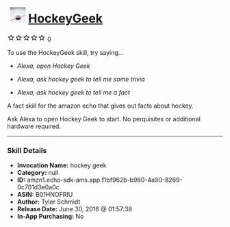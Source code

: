 # &nbsp;<img src="skill_icon" alt="HockeyGeek icon" width="36"> [HockeyGeek](http://alexa.amazon.com/#skills/amzn1.echo-sdk-ams.app.f1bf962b-b980-4a90-8269-0c701d3e0a0c)
![0 stars](../../images/ic_star_border_black_18dp_1x.png)![0 stars](../../images/ic_star_border_black_18dp_1x.png)![0 stars](../../images/ic_star_border_black_18dp_1x.png)![0 stars](../../images/ic_star_border_black_18dp_1x.png)![0 stars](../../images/ic_star_border_black_18dp_1x.png) 0

To use the HockeyGeek skill, try saying...

* *Alexa, open Hockey Geek*

* *Alexa, ask hockey geek to tell me some trivia*

* *Alexa, ask hockey geek to tell me a fact*

A fact skill for the amazon echo that gives out facts about hockey. 

Ask Alexa to open Hockey Geek to start. No perquisites or additional hardware required.

***

### Skill Details

* **Invocation Name:** hockey geek
* **Category:** null
* **ID:** amzn1.echo-sdk-ams.app.f1bf962b-b980-4a90-8269-0c701d3e0a0c
* **ASIN:** B01HNOFRIU
* **Author:** Tyler Schmidt
* **Release Date:** June 30, 2016 @ 01:57:38
* **In-App Purchasing:** No
